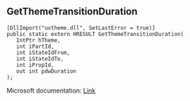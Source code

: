 ## GetThemeTransitionDuration

```
[DllImport("uxtheme.dll", SetLastError = true)]
public static extern HRESULT GetThemeTransitionDuration(
   IntPtr hTheme,
   int iPartId,
   int iStateIdFrom,
   int iStateIdTo,
   int iPropId,
   out int pdwDuration
);
```

Microsoft documentation: [Link](https://docs.microsoft.com/en-us/windows/win32/api/uxtheme/nf-uxtheme-getthemetransitionduration)
